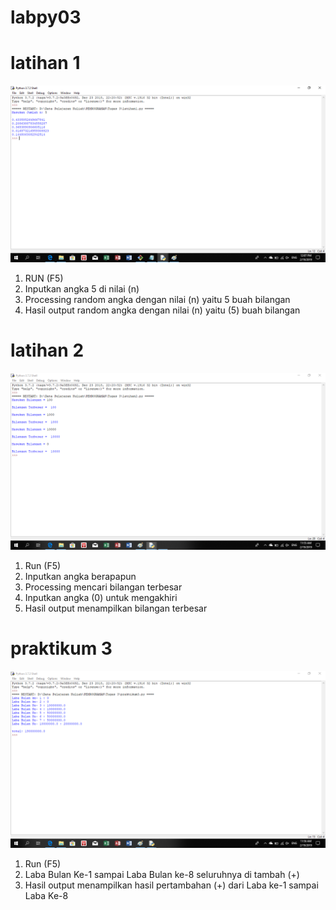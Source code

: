 # labpy03

# latihan 1
![foto1](https://raw.githubusercontent.com/Togarmaoctavianus123/labpy03/master/latihan%201.png)
1. RUN (F5)
2. Inputkan angka 5 di nilai (n)
3. Processing random angka dengan nilai (n) yaitu 5 buah bilangan
4. Hasil output random angka dengan nilai (n) yaitu (5) buah bilangan

# latihan 2

![foto2](https://raw.githubusercontent.com/Togarmaoctavianus123/labpy03/master/latihan%202.png)
1. Run (F5)
2. Inputkan angka berapapun
3. Processing mencari bilangan terbesar
4. Inputkan angka (0) untuk mengakhiri
5. Hasil output menampilkan bilangan terbesar

# praktikum 3

![foto3](https://raw.githubusercontent.com/Togarmaoctavianus123/labpy03/master/praktikum%203.png)
1. Run (F5)
2. Laba Bulan Ke-1 sampai Laba Bulan ke-8 seluruhnya di tambah (+)
3. Hasil output menampilkan hasil pertambahan (+) dari Laba ke-1 sampai Laba Ke-8
